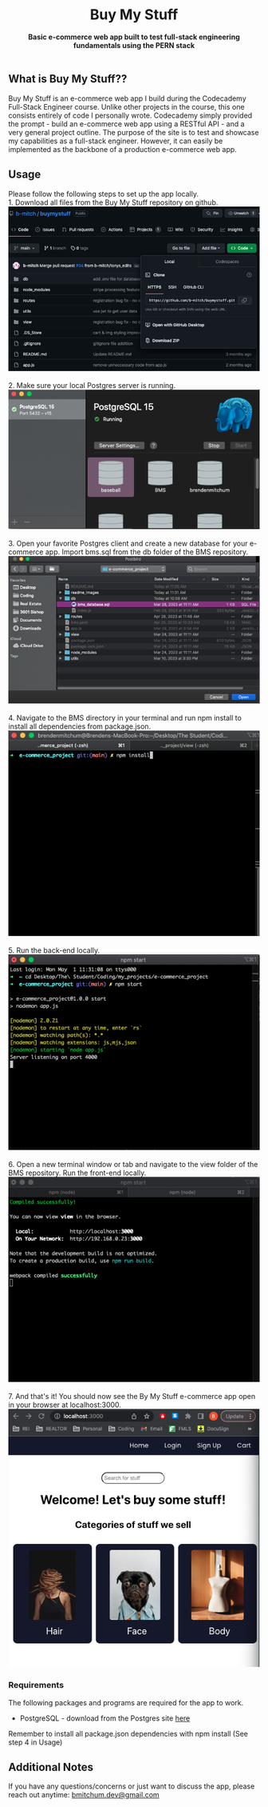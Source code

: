<div align="center">
  <h1>Buy My Stuff</h1>
  <strong>Basic e-commerce web app built to test full-stack engineering fundamentals using the PERN stack</strong><br>
</div>
<br>

## What is Buy My Stuff??
Buy My Stuff is an e-commerce web app I build during the Codecademy Full-Stack Engineer course. Unlike other projects in the course, this one consists entirely of code I personally wrote. Codecademy simply provided the prompt - build an e-commerce web app using a RESTful API - and a very general project outline. The purpose of the site is to test and showcase my capabilities as a full-stack engineer. However, it can easily be implemented as the backbone of a production e-commerce web app.

## Usage
Please follow the following steps to set up the app locally.
<br>1. Download all files from the Buy My Stuff repository on github.
<br> ![Download Repository](./readme_images/download.png)
<br>
<br>2. Make sure your local Postgres server is running.
<br> ![Set Up Postres](./readme_images/postgres.png)
<br>
<br>3. Open your favorite Postgres client and create a new database for your e-commerce app. Import bms.sql from the db folder of the BMS repository.
<br> ![Set Up Client](./readme_images/client.png)
<br>
<br>4. Navigate to the BMS directory in your terminal and run npm install to install all dependencies from package.json.
<br> ![Install Dependencies](./readme_images/dependencies.png)
<br>
<br>5. Run the back-end locally.
<br> ![Run the Back-End](./readme_images/backend.png)
<br>
<br>6. Open a new terminal window or tab and navigate to the view folder of the BMS repository. Run the front-end locally.
<br> ![Run the Front-End](./readme_images/frontend.png)
<br>
<br>7. And that's it! You should now see the By My Stuff e-commerce app open in your browser at localhost:3000.
<br> ![Enjoy!](./readme_images/bms.png)

### Requirements
The following packages and programs are required for the app to work.
- PostgreSQL - download from the Postgres site [here](https://www.postgresql.org/)

Remember to install all package.json dependencies with npm install (See step 4 in Usage)

## Additional Notes

If you have any questions/concerns or just want to discuss the app, please reach out anytime: bmitchum.dev@gmail.com